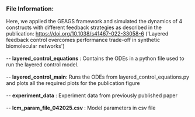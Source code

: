 ### File Information: 
Here, we applied the GEAGS framework and simulated the dynamics of 4 constructs with different feedback strategies as described in the publication: https://doi.org/10.1038/s41467-022-33058-6 ('Layered feedback control overcomes performance trade-off in synthetic biomolecular networks') <br> <br>
-- __layered_control_equations__ : Contains the ODEs in a python file used to run the layered control model. <br> <br>
-- __layered_control_main__: Runs the ODEs from layered_control_equations.py and plots all the required plots for the publication figure <br> <br>
-- __experiment_data__ : Experiment data from previously published paper <br> <br>
-- __lcm_param_file_042025.csv__ : Model parameters in csv file
